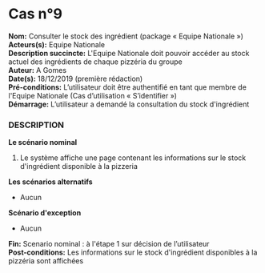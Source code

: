 # Cas  n°9

**Nom:** Consulter le stock des ingrédient (package « Equipe Nationale »)<br>
**Acteurs(s):** Equipe Nationale<br>
**Description succincte:** L'Equipe Nationale doit pouvoir accéder au stock actuel des ingrédients de chaque pizzéria du groupe<br>
**Auteur:** A Gomes<br>
**Date(s):** 18/12/2019 (première rédaction)<br>
**Pré-conditions:** L’utilisateur doit être authentifié en tant que membre de l'Equipe Nationale (Cas d’utilisation « S’identifier »)<br>
**Démarrage:** L’utilisateur a demandé la consultation du stock d'ingrédient<br>

### **DESCRIPTION**

**Le scénario nominal**<br>
1. Le système affiche une page contenant les informations sur le stock d'ingrédient disponible à la pizzeria

**Les scénarios alternatifs**<br>
- Aucun

**Scénario d'exception**<br>
- Aucun

**Fin:** Scenario nominal : à l'étape 1 sur décision de l’utilisateur<br>
**Post-conditions:** Les informations sur le stock d'ingrédient disponibles à la pizzéria sont affichées